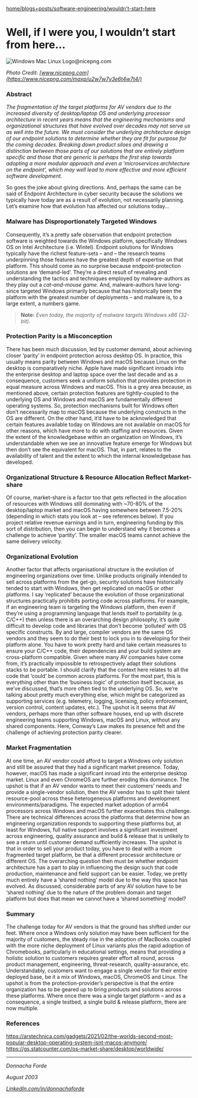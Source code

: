 [home/](https://donnachaforde.github.io)[blogs+posts/](https://donnachaforde.github.io/blogs+posts/)[software-engineering/](https://donnachaforde.github.io/blogs+posts/software-engineering/)[wouldn't-start-here](./wouldnt-start-here.md)

# Well, if I were you, I wouldn’t start from here…




<img src="https://www.nicepng.com/png/detail/201-2016290_windows-mac-linux-logo.png" alt="Windows Mac Linux Logo@nicepng.com" >

_Photo Credit: [www.nicepng.com](https://www.nicepng.com/maxp/u2w7w7y3e6t4w7t4/)_


### Abstract
_The fragmentation of the target platforms for AV vendors due to the increased diversity of desktop/laptop OS and underlying processor architecture in recent years means that the engineering mechanisms and organizational structures that have evolved over decades may not serve us as well into the future. We must consider the underlying architecture design of our endpoint solutions to determine whether they are fit for purpose for the coming decades. Breaking down product siloes and drawing a distinction between those parts of our solutions that are entirely platform specific and those that are generic is perhaps the first step towards adopting a more modular approach and even a ‘microservices architecture on the endpoint’, which may well lead to more effective and more efficient software development._



So goes the joke about giving directions. And, perhaps the same can be said of Endpoint Architecture in cyber security because the solutions we typically have today are as a result of evolution, not necessarily planning.  Let’s examine how that evolution has affected our solutions today…

### Malware has Disproportionately Targeted Windows
Consequently, it’s a pretty safe observation that endpoint protection software is weighted towards the Windows platform, specifically Windows OS on Intel Architecture (i.e. Wintel). Endpoint solutions for Windows typically have the richest feature-sets – and – the research teams underpinning those features have the greatest depth of expertise on that platform. This should come as no surprise because endpoint-protection solutions are ‘demand-led’. They’re a direct result of revealing and understanding the tactics and techniques employed by malware-authors as they play out a _cat-and-mouse game_. And, malware-authors have long-since targeted Windows primarily because that has historically been the platform with the greatest number of deployments – and malware is, to a large extent, a numbers game. 

> **Note:** _Even today, the majority of malware targets Windows x86 (32-bit)._



### Protection Parity is a Misconception
There has been much discussion, led by customer demand, about achieving closer ‘parity’ in endpoint protection across desktop OS. In practice, this usually means parity between Windows and macOS because Linux on the desktop is comparatively niche. Apple have made significant inroads into the enterprise desktop and laptop space over the last decade and as a consequence, customers seek a uniform solution that provides protection in equal measure across Windows and macOS. This is a grey area because, as mentioned above, certain protection features are tightly-coupled to the underlying OS and Windows and macOS are fundamentally different operating systems. So, protection mechanisms built for Windows often don’t necessarily map to macOS because the underlying constructs in the OS are different. 
On the other hand, it’d have to be acknowledged that certain features available today on Windows are not available on macOS for other reasons, which have more to do with staffing and resources. Given the extent of the knowledgebase within an organization on Windows, it’s understandable when we see an innovative feature emerge for Windows but then don’t see the equivalent for macOS. That, in part, relates to the availability of talent and the extent to which the internal knowledgebase has developed. 

### Organizational Structure & Resource Allocation Reflect Market-share 
Of course, market-share is a factor too that gets reflected in the allocation of resources with Windows still dominating with ~70-80% of the desktop/laptop market and macOS having somewhere between 7.5-20% (depending in which stats you look at – see references below). If you project relative revenue earnings and in turn, engineering funding by this sort of distribution, then you can begin to understand why it becomes a challenge to achieve ‘partity’. The smaller macOS teams cannot achieve the same delivery velocity.

### Organizational Evolution
Another factor that affects organisational structure is the evolution of engineering organizations over time. Unlike products originally intended to sell across platforms from the get-go, security solutions have historically tended to start with Windows, then get replicated on macOS or other platforms. I say ‘replicated’ because the evolution of those organizational structures practically prohibits porting code across platforms. For example, if an engineering team is targeting the Windows platform, then even if they’re using a programming language that lends itself to portability (e.g. C/C++) then unless there is an overarching design philosophy, it’s quite difficult to develop code and libraries that don’t become ‘polluted’ with OS specific constructs. By and large, compiler vendors are the same OS vendors and they seem to do their best to lock you in to developing for their platform alone. You have to work pretty hard and take certain measures to ensure your C/C++ code, their dependencies and your build system are cross-platform compatible. Given where many AV companies have come from, it’s practically impossible to retrospectively adapt their solutions stacks to be portable. I should clarify that the context here relates to all the code that ‘could’ be common across platforms. For the most part, this is everything other than the ‘business logic’ of protection itself because, as we’ve discussed, that’s more often tied to the underlying OS. So, we’re talking about pretty much everything else, which might be categorized as supporting services (e.g. telemetry, logging, licensing, policy enforcement, version control, content updates, etc.). 
The upshot is it seems that AV vendors, perhaps more than other software houses, end up with discrete engineering teams supporting Windows, macOS and Linux, without any shared components. Here, Conway’s Law makes its presence felt and the challenge of achieving protection parity clearer. 
 
### Market Fragmentation
At one time, an AV vendor could afford to target a Windows only solution and still be assured that they had a significant market presence. Today, however, macOS has made a significant inroad into the enterprise desktop market. Linux and even ChromeOS are further eroding this dominance. The upshot is that if an AV vendor wants to meet their customers’ needs and provide a single-vendor solution, then the AV vendor has to split their talent resource-pool across these heterogeneous platforms and development environments/paradigms. 
The expected market adoption of arm64 processors across Windows and macOS further exacerbates this challenge. There are technical differences across the platforms that determine how an engineering organization responds to supporting these platforms but, at least for Windows, full native support involves a significant investment across engineering, quality assurance and build & release that is unlikely to see a return until customer demand sufficiently increases. 
The upshot is that in order to sell your product today, you have to deal with a more fragmented target platform, be that a different processor architecture or different OS. The overarching question then must be whether endpoint architecture has a part to play in influencing the design such that code production, maintenance and field support can be easier. Today, we pretty much entirely have a ‘shared nothing’ model due to the way this space has evolved. As discussed, considerable parts of any AV solution have to be ‘shared nothing’ due to the nature of the problem domain and target platform but does that mean we cannot have a ‘shared something’ model?

### Summary
The challenge today for AV vendors is that the ground has shifted under our feet. Where once a Windows only solution may have been sufficient for the majority of customers, the steady rise in the adoption of MacBooks coupled with the more niche deployment of Linux variants plus the rapid adoption of Chromebooks, particularly in educational settings, means that providing a holistic solution to customers requires greater effort all round, across product management, engineering, threat-research, quality-assurance, etc. Understandably, customers want to engage a single vendor for their entire deployed base, be it a mix of Windows, macOS, ChromeOS and Linux. The upshot is from the protection-provider’s perspective is that the entire organization has to be geared up to bring products and solutions across these platforms. Where once there was a single target platform – and as a consequence, a single testbed, a single build & release platform, there are now multiple. 


### References
https://arstechnica.com/gadgets/2021/02/the-worlds-second-most-popular-desktop-operating-system-isnt-macos-anymore/
https://gs.statcounter.com/os-market-share/desktop/worldwide/





***
_Donnacha Forde_

_August 2003_

_[LinkedIn.com/in/donnachaforde](https://www.linkedin.com/in/donnachaforde)_

